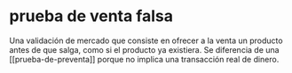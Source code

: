 # prueba de venta falsa
Una validación de mercado que consiste en ofrecer a la venta un producto antes de que salga, como si el producto ya existiera. Se diferencia de una [[prueba-de-preventa]] porque no implica una transacción real de dinero.
